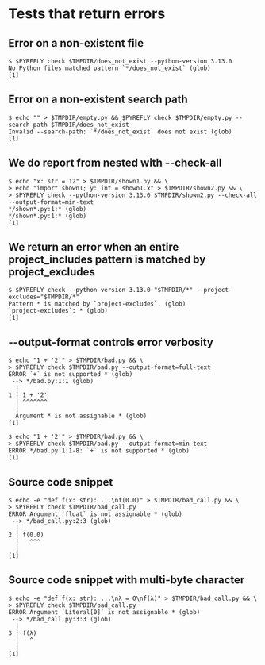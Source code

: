 # Tests that return errors

## Error on a non-existent file

```scrut {output_stream: stderr}
$ $PYREFLY check $TMPDIR/does_not_exist --python-version 3.13.0
No Python files matched pattern `*/does_not_exist` (glob)
[1]
```

## Error on a non-existent search path

```scrut {output_stream: stderr}
$ echo "" > $TMPDIR/empty.py && $PYREFLY check $TMPDIR/empty.py --search-path $TMPDIR/does_not_exist
Invalid --search-path: `*/does_not_exist` does not exist (glob)
[1]
```

## We do report from nested with --check-all

```scrut
$ echo "x: str = 12" > $TMPDIR/shown1.py && \
> echo "import shown1; y: int = shown1.x" > $TMPDIR/shown2.py && \
> $PYREFLY check --python-version 3.13.0 $TMPDIR/shown2.py --check-all --output-format=min-text
*/shown*.py:1:* (glob)
*/shown*.py:1:* (glob)
[1]
```

## We return an error when an entire project_includes pattern is matched by project_excludes

```scrut {output_stream: stderr}
$ $PYREFLY check --python-version 3.13.0 "$TMPDIR/*" --project-excludes="$TMPDIR/*"
Pattern * is matched by `project-excludes`. (glob)
`project-excludes`: * (glob)
[1]
```

## --output-format controls error verbosity

```scrut
$ echo "1 + '2'" > $TMPDIR/bad.py && \
> $PYREFLY check $TMPDIR/bad.py --output-format=full-text
ERROR `+` is not supported * (glob)
 --> */bad.py:1:1 (glob)
  |
1 | 1 + '2'
  | ^^^^^^^
  |
  Argument * is not assignable * (glob)
[1]
```

```scrut
$ echo "1 + '2'" > $TMPDIR/bad.py && \
> $PYREFLY check $TMPDIR/bad.py --output-format=min-text
ERROR */bad.py:1:1-8: `+` is not supported * (glob)
[1]
```

## Source code snippet

```scrut
$ echo -e "def f(x: str): ...\nf(0.0)" > $TMPDIR/bad_call.py && \
> $PYREFLY check $TMPDIR/bad_call.py
ERROR Argument `float` is not assignable * (glob)
 --> */bad_call.py:2:3 (glob)
  |
2 | f(0.0)
  |   ^^^
  |
[1]
```

## Source code snippet with multi-byte character

```scrut
$ echo -e "def f(x: str): ...\nλ = 0\nf(λ)" > $TMPDIR/bad_call.py && \
> $PYREFLY check $TMPDIR/bad_call.py
ERROR Argument `Literal[0]` is not assignable * (glob)
 --> */bad_call.py:3:3 (glob)
  |
3 | f(λ)
  |   ^
  |
[1]
```
